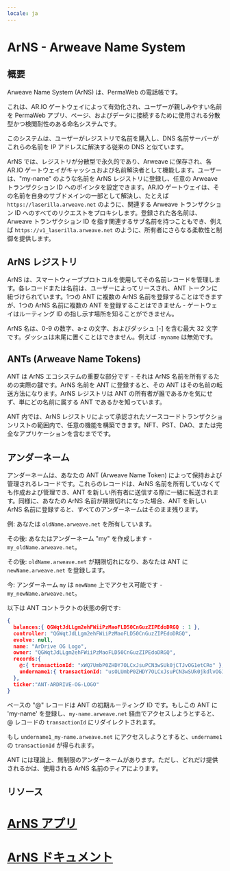 ```yaml
---
locale: ja
---
```

# ArNS - Arweave Name System

## 概要
Arweave Name System (ArNS) は、PermaWeb の電話帳です。

これは、AR.IO ゲートウェイによって有効化され、ユーザーが親しみやすい名前を PermaWeb アプリ、ページ、およびデータに接続するために使用される分散型かつ検閲耐性のある命名システムです。

このシステムは、ユーザーがレジストリで名前を購入し、DNS 名前サーバーがこれらの名前を IP アドレスに解決する従来の DNS と似ています。

ArNS では、レジストリが分散型で永久的であり、Arweave に保存され、各 AR.IO ゲートウェイがキャッシュおよび名前解決者として機能します。ユーザーは、"my-name" のような名前を ArNS レジストリに登録し、任意の Arweave トランザクション ID へのポインタを設定できます。AR.IO ゲートウェイは、その名前を自身のサブドメインの一部として解決し、たとえば `https://laserilla.arweave.net` のように、関連する Arweave トランザクション ID へのすべてのリクエストをプロキシします。登録された各名前は、Arweave トランザクション ID を指す関連するサブ名前を持つこともでき、例えば `https://v1_laserilla.arweave.net` のように、所有者にさらなる柔軟性と制御を提供します。

## ArNS レジストリ

ArNS は、スマートウィーブプロトコルを使用してその名前レコードを管理します。各レコードまたは名前は、ユーザーによってリースされ、ANT トークンに紐づけられています。1つの ANT に複数の ArNS 名前を登録することはできますが、1つの ArNS 名前に複数の ANT を登録することはできません - ゲートウェイはルーティング ID の指し示す場所を知ることができません。

ArNS 名は、0-9 の数字、a-z の文字、およびダッシュ [-] を含む最大 32 文字です。ダッシュは末尾に置くことはできません。例えば `-myname` は無効です。

## ANTs (Arweave Name Tokens)

ANT は ArNS エコシステムの重要な部分です - それは ArNS 名前を所有するための実際の鍵です。ArNS 名前を ANT に登録すると、その ANT はその名前の転送方法になります。ArNS レジストリは ANT の所有者が誰であるかを気にせず、単にどの名前に属する ANT であるかを知っています。

ANT 内では、ArNS レジストリによって承認されたソースコードトランザクションリストの範囲内で、任意の機能を構築できます。NFT、PST、DAO、または完全なアプリケーションを含むまでです。

## アンダーネーム

アンダーネームは、あなたの ANT (Arweave Name Token) によって保持および管理されるレコードです。これらのレコードは、ArNS 名前を所有していなくても作成および管理でき、ANT を新しい所有者に送信する際に一緒に転送されます。同様に、あなたの ArNS 名前が期限切れになった場合、ANT を新しい ArNS 名前に登録すると、すべてのアンダーネームはそのまま残ります。

例: あなたは `oldName.arweave.net` を所有しています。

その後: あなたはアンダーネーム "my" を作成します - `my_oldName.arweave.net`。

その後: `oldName.arweave.net` が期限切れになり、あなたは ANT に `newName.arweave.net` を登録します。

今: アンダーネーム `my` は `newName` 上でアクセス可能です - `my_newName.arweave.net`。

以下は ANT コントラクトの状態の例です:


```json
{
  balances:{ QGWqtJdLLgm2ehFWiiPzMaoFLD50CnGuzZIPEdoDRGQ : 1 },
  controller: "QGWqtJdLLgm2ehFWiiPzMaoFLD50CnGuzZIPEdoDRGQ",
  evolve: null,
  name: "ArDrive OG Logo",
  owner: "QGWqtJdLLgm2ehFWiiPzMaoFLD50CnGuzZIPEdoDRGQ",
  records:{
    @:{ transactionId: "xWQ7UmbP0ZHDY7OLCxJsuPCN3wSUk0jCTJvOG1etCRo" },
    undername1:{ transactionId: "usOLUmbP0ZHDY7OLCxJsuPCN3wSUk0jkdlvOG1etCRo" }
  },
  ticker:"ANT-ARDRIVE-OG-LOGO"
}
```
ベースの "@" レコードは ANT の初期ルーティング ID です。もしこの ANT に 'my-name' を登録し、`my-name.arweave.net` 経由でアクセスしようとすると、@ レコードの `transactionId` にリダイレクトされます。

もし `undername1_my-name.arweave.net` にアクセスしようとすると、`undername1` の `transactionId` が得られます。

ANT には理論上、無制限のアンダーネームがあります。ただし、どれだけ提供されるかは、使用される ArNS 名前のティアによります。

## リソース
# [ArNS アプリ](https://arns.app/)
# [ArNS ドキュメント](https://docs.ar.io/arns/)